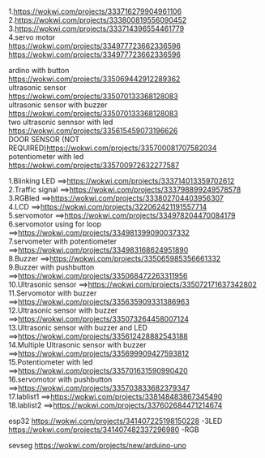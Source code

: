 #
1.https://wokwi.com/projects/333716279904961106<br>
2.https://wokwi.com/projects/333800819556090452<br>
3.https://wokwi.com/projects/333714396554461779<br>
4.servo motor<br>
https://wokwi.com/projects/334977723662336596<br>
https://wokwi.com/projects/334977723662336596<br>

ardino with button<br>
https://wokwi.com/projects/335069442912289362<br>
ultrasonic sensor<br>
https://wokwi.com/projects/335070133368128083<br>
ultrasonic sensor with buzzer<br>
https://wokwi.com/projects/335070133368128083<br>
two ultrasonic sennsor with led<br>
https://wokwi.com/projects/335615459073196626<br>
DOOR SENSOR (NOT REQUIRED)https://wokwi.com/projects/335700081707582034<br>
potentiometer with led<br>
https://wokwi.com/projects/335700972632277587<br>



1.Blinking LED ==>https://wokwi.com/projects/333714013359702612<br>
2.Traffic signal ==>https://wokwi.com/projects/333798899249578578<br>
3.RGBled ==>https://wokwi.com/projects/333802704403956307<br>
4.LCD ==>https://wokwi.com/projects/322062421191557714<br>
5.servomotor ==>https://wokwi.com/projects/334978204470084179<br>
6.servomotor using for loop ==>https://wokwi.com/projects/334981399090037332<br>
7.servometer with potentiometer ==>https://wokwi.com/projects/334983168624951890<br>
8.Buzzer ==>https://wokwi.com/projects/335065985356661332<br>
9.Buzzer with pushbutton ==>https://wokwi.com/projects/335068472263311956<br>
10.Ultrasonic sensor ==>https://wokwi.com/projects/335072171637342802<br>
11.Servomotor with buzzer ==>https://wokwi.com/projects/335635909331386963<br>
12.Ultrasonic sensor with buzzer ==>https://wokwi.com/projects/335073264458007124<br>
13.Ultrasonic sensor with buzzer and LED ==>https://wokwi.com/projects/335612428882543188<br>
14.Multiple Ultrasonic sensor with buzzer ==>https://wokwi.com/projects/335699909427593812<br>
15.Potentiometer with led ==>https://wokwi.com/projects/335701631590990420<br>
16.servomotor with pushbutton ==>https://wokwi.com/projects/335703833682379347<br>
17.lablist1 ==>https://wokwi.com/projects/338148483867345490<br>
18.lablist2 ==>https://wokwi.com/projects/337602684471214674<br>



esp32
https://wokwi.com/projects/341407225198150228 -3LED
https://wokwi.com/projects/341407482337296980 -RGB

sevseg
https://wokwi.com/projects/new/arduino-uno
